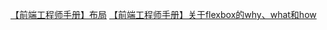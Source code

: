 [【前端工程师手册】布局](https://segmentfault.com/a/1190000013977193)
[【前端工程师手册】关于flexbox的why、what和how
](https://segmentfault.com/a/1190000014078511)
